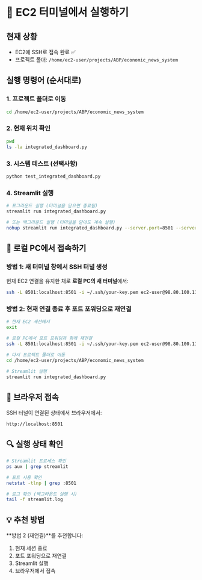 # 🚀 EC2 터미널에서 실행하기

## 현재 상황
- EC2에 SSH로 접속 완료 ✅
- 프로젝트 폴더: `/home/ec2-user/projects/ABP/economic_news_system`

## 실행 명령어 (순서대로)

### 1. 프로젝트 폴더로 이동
```bash
cd /home/ec2-user/projects/ABP/economic_news_system
```

### 2. 현재 위치 확인
```bash
pwd
ls -la integrated_dashboard.py
```

### 3. 시스템 테스트 (선택사항)
```bash
python test_integrated_dashboard.py
```

### 4. Streamlit 실행
```bash
# 포그라운드 실행 (터미널을 닫으면 종료됨)
streamlit run integrated_dashboard.py

# 또는 백그라운드 실행 (터미널을 닫아도 계속 실행)
nohup streamlit run integrated_dashboard.py --server.port=8501 --server.address=0.0.0.0 > streamlit.log 2>&1 &
```

## 🔗 로컬 PC에서 접속하기

### 방법 1: 새 터미널 창에서 SSH 터널 생성
현재 EC2 연결을 유지한 채로 **로컬 PC의 새 터미널**에서:
```bash
ssh -L 8501:localhost:8501 -i ~/.ssh/your-key.pem ec2-user@98.80.100.116
```

### 방법 2: 현재 연결 종료 후 포트 포워딩으로 재연결
```bash
# 현재 EC2 세션에서
exit

# 로컬 PC에서 포트 포워딩과 함께 재연결
ssh -L 8501:localhost:8501 -i ~/.ssh/your-key.pem ec2-user@98.80.100.116

# 다시 프로젝트 폴더로 이동
cd /home/ec2-user/projects/ABP/economic_news_system

# Streamlit 실행
streamlit run integrated_dashboard.py
```

## 📱 브라우저 접속
SSH 터널이 연결된 상태에서 브라우저에서:
```
http://localhost:8501
```

## 🔍 실행 상태 확인
```bash
# Streamlit 프로세스 확인
ps aux | grep streamlit

# 포트 사용 확인
netstat -tlnp | grep :8501

# 로그 확인 (백그라운드 실행 시)
tail -f streamlit.log
```

## 💡 추천 방법
**방법 2 (재연결)**를 추천합니다:
1. 현재 세션 종료
2. 포트 포워딩으로 재연결
3. Streamlit 실행
4. 브라우저에서 접속
